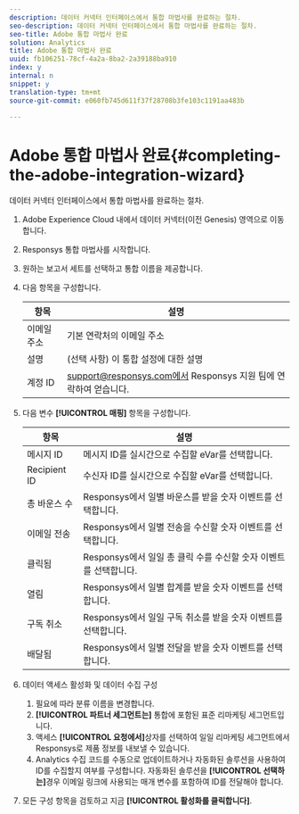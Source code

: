 ```yaml
---
description: 데이터 커넥터 인터페이스에서 통합 마법사를 완료하는 절차.
seo-description: 데이터 커넥터 인터페이스에서 통합 마법사를 완료하는 절차.
seo-title: Adobe 통합 마법사 완료
solution: Analytics
title: Adobe 통합 마법사 완료
uuid: fb106251-78cf-4a2a-8ba2-2a39188ba910
index: y
internal: n
snippet: y
translation-type: tm+mt
source-git-commit: e060fb745d611f37f28708b3fe103c1191aa483b

---
```



# Adobe 통합 마법사 완료{#completing-the-adobe-integration-wizard}

데이터 커넥터 인터페이스에서 통합 마법사를 완료하는 절차.

1. Adobe Experience Cloud 내에서 데이터 커넥터(이전 Genesis) 영역으로 이동합니다.
1. Responsys 통합 마법사를 시작합니다.
1. 원하는 보고서 세트를 선택하고 통합 이름을 제공합니다.
1. 다음 항목을 구성합니다.

   | 항목 | 설명 |
   |---|---|
   | 이메일 주소 | 기본 연락처의 이메일 주소 |
   | 설명 | (선택 사항) 이 통합 설정에 대한 설명 |
   | 계정 ID | support@responsys.com에서 Responsys 지원 팀에 연락하여 얻습니다. |

1. 다음 변수 **[!UICONTROL 매핑]** 항목을 구성합니다.

   | 항목 | 설명 |
   |---|---|
   | 메시지 ID | 메시지 ID를 실시간으로 수집할 eVar를 선택합니다. |
   | Recipient ID | 수신자 ID를 실시간으로 수집할 eVar를 선택합니다. |
   | 총 바운스 수 | Responsys에서 일별 바운스를 받을 숫자 이벤트를 선택합니다. |
   | 이메일 전송 | Responsys에서 일별 전송을 수신할 숫자 이벤트를 선택합니다. |
   | 클릭됨 | Responsys에서 일일 총 클릭 수를 수신할 숫자 이벤트를 선택합니다. |
   | 열림 | Responsys에서 일별 합계를 받을 숫자 이벤트를 선택합니다. |
   | 구독 취소 | Responsys에서 일일 구독 취소를 받을 숫자 이벤트를 선택합니다. |
   | 배달됨 | Responsys에서 일별 전달을 받을 숫자 이벤트를 선택합니다. |

1. 데이터 액세스 활성화 및 데이터 수집 구성
   1. 필요에 따라 분류 이름을 변경합니다.
   1. **[!UICONTROL 파트너 세그먼트는]** 통합에 포함된 표준 리마케팅 세그먼트입니다.
   1. 액세스 **[!UICONTROL 요청에서]**&#x200B;상자를 선택하여 일일 리마케팅 세그먼트에서 Responsys로 제품 정보를 내보낼 수 있습니다.
   1. Analytics 수집 코드를 수동으로 업데이트하거나 자동화된 솔루션을 사용하여 ID를 수집할지 여부를 구성합니다. 자동화된 솔루션을 **[!UICONTROL 선택하는]**&#x200B;경우 이메일 링크에 사용되는 매개 변수를 포함하여 ID를 전달해야 합니다.
1. 모든 구성 항목을 검토하고 지금 **[!UICONTROL 활성화를 클릭합니다]**.
